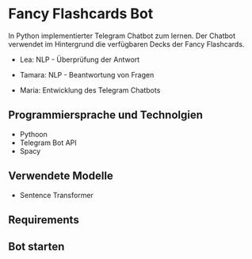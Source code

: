 # Fancy Flashcards Bot

In Python implementierter Telegram Chatbot zum lernen. Der Chatbot verwendet im Hintergrund die verfügbaren Decks der Fancy Flashcards.

- Lea: NLP - Überprüfung der Antwort 

- Tamara: NLP - Beantwortung von Fragen

- Maria: Entwicklung des Telegram Chatbots

## Programmiersprache und Technolgien
- Pythoon
- Telegram Bot API
- Spacy

## Verwendete Modelle
- Sentence Transformer

## Requirements 

## Bot starten
